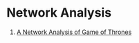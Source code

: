 # Network Analysis

1. [A Network Analysis of Game of Thrones](https://github.com/vanessaaleung/ds-case-studies/tree/master/network-analysis/game-of-thrones)
